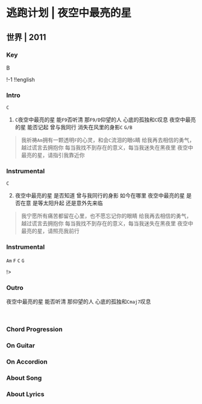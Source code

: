 # 逃跑计划 | 夜空中最亮的星
## 世界 | 2011

### Key
B
&nbsp;

!-1
!!english


### Intro

`C`

1. `C`夜空中最亮的星 能`F9`否听清
那`F9/D`仰望的人 心底的孤独和`C`叹息
夜空中最亮的星 能否记起
曾与我同行 消失在风里的身影`C` `G/B`

> 我祈祷`Am`拥有一颗透明`F`的心灵，和会`C`流泪的眼`G`睛
> 给我再去相信的勇气，越过谎言去拥抱你
> 每当我找不到存在的意义，每当我迷失在黑夜里
> 夜空中最亮的星，请指引我靠近你

### Instrumental
`C`

2. 夜空中最亮的星 是否知道
曾与我同行的身影 如今在哪里
夜空中最亮的星 是否在意
是等太阳升起 还是意外先来临

> 我宁愿所有痛苦都留在心里，也不愿忘记你的眼睛
> 给我再去相信的勇气，越过谎言去拥抱你
> 每当我找不到存在的意义，每当我迷失在黑夜里
> 夜空中最亮的星，请照亮我前行

### Instrumental
`Am` `F` `C` `G`


!>

### Outro
夜空中最亮的星 能否听清
那仰望的人 心底的孤独和`Cmaj7`叹息



&nbsp;&nbsp;

### Chord Progression

### On Guitar


### On Accordion


### About Song



### About Lyrics


